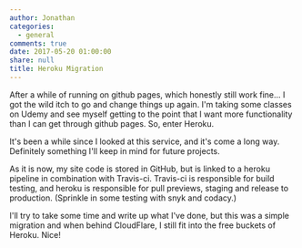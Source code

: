 ```yaml
---
author: Jonathan
categories:
  - general
comments: true
date: 2017-05-20 01:00:00
share: null
title: Heroku Migration
---
```



After a while of running on github pages, which honestly still work fine... I got the wild itch to go and change things up again. I'm taking some classes on Udemy and see myself getting to the point that I want more functionality than I can get through github pages. So, enter Heroku.

It's been a while since I looked at this service, and it's come a long way. Definitely something I'll keep in mind for future projects.

As it is now, my site code is stored in GitHub, but is linked to a heroku pipeline in combination with Travis-ci. Travis-ci is responsible for build testing, and heroku is responsible for pull previews, staging and release to production. (Sprinkle in some testing with snyk and codacy.)

I'll try to take some time and write up what I've done, but this was a simple migration and when behind CloudFlare, I still fit into the free buckets of Heroku. Nice!